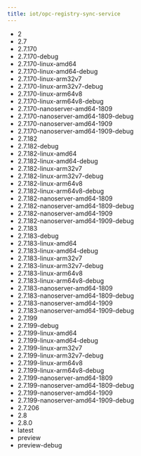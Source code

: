 ```yaml
---
title: iot/opc-registry-sync-service
---
```

- 2
- 2.7
- 2.7.170
- 2.7.170-debug
- 2.7.170-linux-amd64
- 2.7.170-linux-amd64-debug
- 2.7.170-linux-arm32v7
- 2.7.170-linux-arm32v7-debug
- 2.7.170-linux-arm64v8
- 2.7.170-linux-arm64v8-debug
- 2.7.170-nanoserver-amd64-1809
- 2.7.170-nanoserver-amd64-1809-debug
- 2.7.170-nanoserver-amd64-1909
- 2.7.170-nanoserver-amd64-1909-debug
- 2.7.182
- 2.7.182-debug
- 2.7.182-linux-amd64
- 2.7.182-linux-amd64-debug
- 2.7.182-linux-arm32v7
- 2.7.182-linux-arm32v7-debug
- 2.7.182-linux-arm64v8
- 2.7.182-linux-arm64v8-debug
- 2.7.182-nanoserver-amd64-1809
- 2.7.182-nanoserver-amd64-1809-debug
- 2.7.182-nanoserver-amd64-1909
- 2.7.182-nanoserver-amd64-1909-debug
- 2.7.183
- 2.7.183-debug
- 2.7.183-linux-amd64
- 2.7.183-linux-amd64-debug
- 2.7.183-linux-arm32v7
- 2.7.183-linux-arm32v7-debug
- 2.7.183-linux-arm64v8
- 2.7.183-linux-arm64v8-debug
- 2.7.183-nanoserver-amd64-1809
- 2.7.183-nanoserver-amd64-1809-debug
- 2.7.183-nanoserver-amd64-1909
- 2.7.183-nanoserver-amd64-1909-debug
- 2.7.199
- 2.7.199-debug
- 2.7.199-linux-amd64
- 2.7.199-linux-amd64-debug
- 2.7.199-linux-arm32v7
- 2.7.199-linux-arm32v7-debug
- 2.7.199-linux-arm64v8
- 2.7.199-linux-arm64v8-debug
- 2.7.199-nanoserver-amd64-1809
- 2.7.199-nanoserver-amd64-1809-debug
- 2.7.199-nanoserver-amd64-1909
- 2.7.199-nanoserver-amd64-1909-debug
- 2.7.206
- 2.8
- 2.8.0
- latest
- preview
- preview-debug
